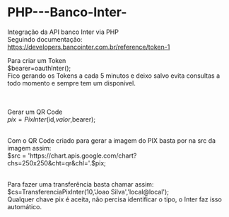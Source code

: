 # PHP---Banco-Inter-
Integração da API banco Inter via PHP <br>
Seguindo documentação:
https://developers.bancointer.com.br/reference/token-1

Para criar um Token<br>
$bearer=oauthInter();<br>
Fico gerando os Tokens a cada 5 minutos e deixo salvo evita consultas a todo momento e sempre tem um disponível.<br><br>
<br>

Gerar um QR Code<br>
$pix=PixInter($id,$valor,$bearer);<br><br>

Com o QR Code criado para gerar a imagem do PIX basta por na src da imagem assim:<br>
$src = 'https://chart.apis.google.com/chart?chs=250x250&cht=qr&chl='.$pix;<br><br>

Para fazer uma transferência basta chamar assim:<br>
$cs=TransferenciaPixInter(10,'Joao Silva','local@local');<br>
Qualquer chave pix é aceita, não percisa identificar o tipo, o Inter faz isso automático.<br><br>



